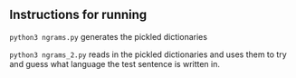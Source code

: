 ## Instructions for running
`python3 ngrams.py` generates the pickled dictionaries

`python3 ngrams_2.py` reads in the pickled dictionaries and uses them to try and guess what language the test sentence is written in.
